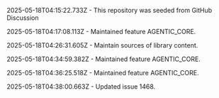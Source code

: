 2025-05-18T04:15:22.733Z - This repository was seeded from GitHub Discussion 

2025-05-18T04:17:08.113Z - Maintained feature AGENTIC_CORE.

2025-05-18T04:26:31.605Z - Maintain sources of library content.

2025-05-18T04:34:59.382Z - Maintained feature AGENTIC_CORE.

2025-05-18T04:36:25.518Z - Maintained feature AGENTIC_CORE.

2025-05-18T04:38:00.663Z - Updated issue 1468.

